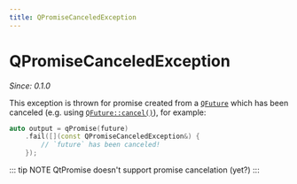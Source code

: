 ```yaml
---
title: QPromiseCanceledException
---
```


# QPromiseCanceledException

*Since: 0.1.0*

This exception is thrown for promise created from a [`QFuture`](../qtconcurrent.md) which has been canceled (e.g. using [`QFuture::cancel()`](http://doc.qt.io/qt-5/qfuture.html#cancel)), for example:

```cpp
auto output = qPromise(future)
    .fail([](const QPromiseCanceledException&) {
        // `future` has been canceled!
    });
```

::: tip NOTE
QtPromise doesn't support promise cancelation (yet?)
:::
